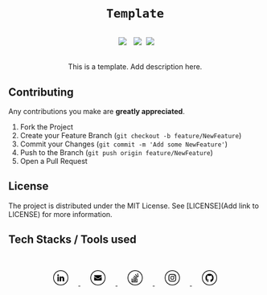 <code>
  <h1 align="center">Template</h1>
</code>

<div align="center">
  <img src="https://img.shields.io/github/repo-size/IshaanOhri/VPC-Network?logo=github" hspace="5">
  <img src="https://img.shields.io/github/license/IshaanOhri/VPC-Network" hspace="5">
  <img src="https://img.shields.io/github/last-commit/IshaanOhri/VPC-Network?logo=git">
</div>

<br>

<p align="center">
  This is a template. Add description here.
</p>

## Contributing

Any contributions you make are **greatly appreciated**.

1. Fork the Project
2. Create your Feature Branch (`git checkout -b feature/NewFeature`)
3. Commit your Changes (`git commit -m 'Add some NewFeature'`)
4. Push to the Branch (`git push origin feature/NewFeature`)
5. Open a Pull Request

## License
The project is distributed under the MIT License. See [LICENSE](Add link to LICENSE) for more information.

## Tech Stacks / Tools used
<p>
</p>

<br>

<p align="center">
  <a href="https://www.linkedin.com/in/ishaanohri/">
    <img src="https://github.com/IshaanOhri/IshaanOhri/blob/master/assets/linkedin.png" width="30" height="30" hspace="20">
  </a>

  <a href="mailto:ishaan99ohri@gmail.com">
    <img src="https://github.com/IshaanOhri/IshaanOhri/blob/master/assets/mail.png" width="30" height="30" hspace="20">
  </a>

  <a href="https://stackoverflow.com/users/11712463/ishaan-ohri">
    <img src="https://github.com/IshaanOhri/IshaanOhri/blob/master/assets/stackoverflow.png" width="30" height="30" hspace="20">
  </a>

  <a href="https://www.instagram.com/ohri_8/">
    <img src="https://github.com/IshaanOhri/IshaanOhri/blob/master/assets/instagram.png" width="30" height="30" hspace="20">
  </a>

  <a href="https://github.com/IshaanOhri">
    <img src="https://github.com/IshaanOhri/IshaanOhri/blob/master/assets/github.png" width="30" height="30" hspace="20">
  </a>
</p>
